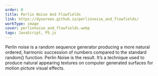 ```yaml
---
order: 0
title: Perlin Noise And Flowfields
link: https://dyooreen.github.io/perlinnoise_and_flowfields/
workType: image
cover: perlinnoise_and_flowfields.webp
tags: JavaScript, P5.js
---
```


Perlin noise is a random sequence generator producing a more natural ordered, harmonic succession of numbers compared to the standard random() function.
Perlin Noise is the result. It’s a technique used to produce natural appearing textures on computer generated surfaces for motion picture visual effects.
